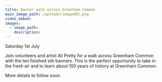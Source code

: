 ```yaml
---
title: Banner walk across Greenham Common
main_image_path: /uploads/image002.png
video_embed:
images:
  - image_path:
    description:
---
```



Saturday 1st July&nbsp;

Join volunteers and artist Ali Pretty for a walk across Greenham Common with the ten finished silk banners. This is the perfect opportunity to take in the fresh air and to learn about 100 years of history at Greenham Common.&nbsp;

More details to follow soon.
